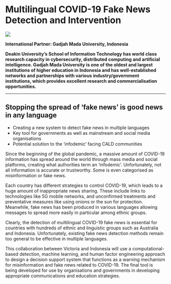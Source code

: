 # Multilingual COVID-19 Fake News Detection and Intervention
![](https://www.veski.org.au/wp-content/uploads/image1-600x111.png)



**International Partner: Gadjah Mada University, Indonesia**

**Deakin University’s School of Information Technology has world class research capacity in cybersecurity, distributed computing and artificial intelligence. Gadjah Mada University is one of the oldest and largest institutions of higher education in Indonesia and has well-established networks and partnerships with various industry/government institutions, which provides excellent research and commercialisation opportunities.**


---
## Stopping the spread of ‘fake news’ is good news in any language
- Creating a new system to detect fake news in multiple languages
- Key tool for governments as well as mainstream and social media organisations
- Potential solution to the ‘infodemic’ facing CALD communities

Since the beginning of the global pandemic, a massive amount of COVID-19 information has spread around the world through mass media and social platforms, creating what authorities term an ‘infodemic’. Unfortunately, not all information is accurate or trustworthy. Some is even categorised as misinformation or fake news.

Each country has different strategies to control COVID-19, which leads to a huge amount of inappropriate news sharing. These include links to technologies like 5G mobile networks, and unconfirmed treatments and preventative measures like using onions or the sun for protection. Meanwhile, fake news has been produced in various languages allowing messages to spread more easily in particular among ethnic groups.

Clearly, the detection of multilingual COVID-19 fake news is essential for countries with hundreds of ethnic and linguistic groups such as Australia and Indonesia. Unfortunately, existing fake news detection methods remain too general to be effective in multiple languages.



This collaboration between Victoria and Indonesia will use a computational-based detection, machine learning, and human factor engineering approach to design a decision support system that functions as a warning mechanism for misinformation and fake news related to COVID-19. The final tool is being developed for use by organisations and governments in developing appropriate communications and education strategies.


 

